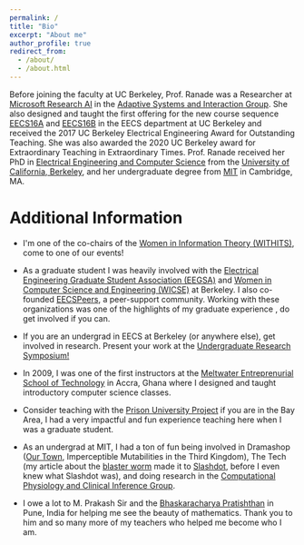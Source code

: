 ```yaml
---
permalink: /
title: "Bio"
excerpt: "About me"
author_profile: true
redirect_from: 
  - /about/
  - /about.html
---
```





Before joining the faculty at UC Berkeley, Prof. Ranade was a Researcher at [Microsoft Research AI](https://www.microsoft.com/en-us/research/lab/microsoft-research-ai/) in the [Adaptive Systems and Interaction Group](https://www.microsoft.com/en-us/research/group/adaptive-systems-and-interaction/). She also designed and taught the first offering for the new course sequence [EECS16A](https://inst.eecs.berkeley.edu/~ee16a/sp15) and [EECS16B](https://inst.eecs.berkeley.edu/~ee16b/fa15) in the EECS department at UC Berkeley and received the 2017 UC Berkeley Electrical Engineering Award for Outstanding Teaching. She was also awarded the 2020 UC Berkeley award for Extraordinary Teaching in Extraordinary Times. Prof. Ranade received her PhD in [Electrical Engineering and Computer Science](http://eecs.berkeley.edu/) from the [University of California, Berkeley](http://berkeley.edu/), and her undergraduate degree from [MIT](http://web.mit.edu/) in Cambridge, MA.

# Additional Information


- I'm one of the co-chairs of the [Women in Information Theory (WITHITS)](https://www.itsoc.org/withits), come to one of our events!

- As a graduate student I was heavily involved with the [Electrical Engineering Graduate Student Association (EEGSA)](http://www-inst.eecs.berkeley.edu/~eegsa/wiki/doku.php) and [Women in Computer Science and Engineering (WICSE)](http://inst.eecs.berkeley.edu/~wicse/) at Berkeley. I also co-founded [EECSPeers](http://eecs.berkeley.edu/eecs-peers/), a peer-support community. Working with these organizations was one of the highlights of my graduate experience , do get involved if you can.

- If you are an undergrad in EECS at Berkeley (or anywhere else), get involved in research. Present your work at the [Undergraduate Research Symposium!](https://www.eecs.berkeley.edu/Diversity/springsymposium.html)

- In 2009, I was one of the first instructors at the [Meltwater Entreprenurial School of Technology](http://meltwater.org/) in Accra, Ghana where I designed and taught introductory computer science classes.

- Consider teaching with the [Prison University Project](http://www.prisonuniversityproject.org/) if you are in the Bay Area, I had a very impactful and fun experience teaching here when I was a graduate student.

- As an undergrad at MIT, I had a ton of fun being involved in Dramashop ([Our Town](http://web.mit.edu/jscheib/www/ourtown/fotos.html), Imperceptible Mutabilities in the Third Kingdom), The Tech (my article about the [blaster worm](http://tech.mit.edu/V123/N39/39SoBig2.39n.html) made it to [Slashdot](https://slashdot.org/), before I even knew what Slashdot was), and doing research in the [Computational Physiology and Clinical Inference Group](https://www.rle.mit.edu/cpci/).

- I owe a lot to M. Prakash Sir and the [Bhaskaracharya Pratishthan](https://www.bprim.org/) in Pune, India for helping me see the beauty of mathematics. Thank you to him and so many more of my teachers who helped me become who I am.







